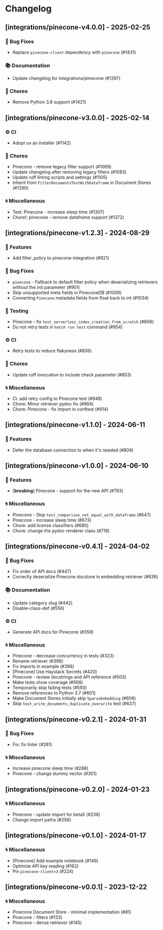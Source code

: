 # Changelog

## [integrations/pinecone-v4.0.0] - 2025-02-25

### 🐛 Bug Fixes

- Replace `pinecone-client` dependency with `pinecone` (#1431)

### 📚 Documentation

- Update changelog for integrations/pinecone (#1397)

### 🧹 Chores

- Remove Python 3.8 support (#1421)

## [integrations/pinecone-v3.0.0] - 2025-02-14

### ⚙️ CI

- Adopt uv as installer (#1142)

### 🧹 Chores

- Pinecone - remove legacy filter support (#1069)
- Update changelog after removing legacy filters (#1083)
- Update ruff linting scripts and settings (#1105)
- Inherit from `FilterDocumentsTestWithDataframe` in Document Stores (#1290)

### 🌀 Miscellaneous

- Test: Pinecone - increase sleep time (#1307)
- Chore!: pinecone - remove dataframe support (#1372)

## [integrations/pinecone-v1.2.3] - 2024-08-29

### 🚀 Features

- Add filter_policy to pinecone integration (#821)

### 🐛 Bug Fixes

- `pinecone` - Fallback to default filter policy when deserializing retrievers without the init parameter (#901)
- Skip unsupported meta fields in PineconeDB (#1009)
- Converting `Pinecone` metadata fields from float back to int (#1034)

### 🧪 Testing

- Pinecone - fix `test_serverless_index_creation_from_scratch` (#806)
- Do not retry tests in `hatch run test` command (#954)

### ⚙️ CI

- Retry tests to reduce flakyness (#836)

### 🧹 Chores

- Update ruff invocation to include check parameter (#853)

### 🌀 Miscellaneous

- Ci: add retry config to Pinecone test (#848)
- Chore: Minor retriever pydoc fix (#884)
- Chore: Pinecone - fix import in conftest (#914)

## [integrations/pinecone-v1.1.0] - 2024-06-11

### 🚀 Features

- Defer the database connection to when it's needed (#804)


## [integrations/pinecone-v1.0.0] - 2024-06-10

### 🚀 Features

- [**breaking**] Pinecone - support for the new API (#793)

### 🌀 Miscellaneous

- Pinecone - Skip `test_comparison_not_equal_with_dataframe` (#647)
- Pinecone - increase sleep time (#673)
- Chore: add license classifiers (#680)
- Chore: change the pydoc renderer class (#718)

## [integrations/pinecone-v0.4.1] - 2024-04-02

### 🐛 Bug Fixes

- Fix order of API docs (#447)
- Correctly deserialize Pinecone docstore in embedding retriever (#636)

### 📚 Documentation

- Update category slug (#442)
- Disable-class-def (#556)

### ⚙️ CI

- Generate API docs for Pinecone (#359)

### 🌀 Miscellaneous

- Pinecone - decrease concurrency in tests (#323)
- Rename retriever (#396)
- Fix imports in example (#398)
- [Pinecone] Use Haystack Secrets (#420)
- Pinecone - review docstrings and API reference (#503)
- Make tests show coverage (#566)
- Temporarily skip failing tests (#593)
- Remove references to Python 3.7 (#601)
- Make Document Stores initially skip `SparseEmbedding` (#606)
- Skip `test_write_documents_duplicate_overwrite` test (#637)

## [integrations/pinecone-v0.2.1] - 2024-01-31

### 🐛 Bug Fixes

- Fix: fix linter (#281)

### 🌀 Miscellaneous

- Increase pinecone sleep time (#288)
- Pinecone - change dummy vector (#301)

## [integrations/pinecone-v0.2.0] - 2024-01-23

### 🌀 Miscellaneous

- Pinecone - update import for beta5 (#236)
- Change import paths (#256)

## [integrations/pinecone-v0.1.0] - 2024-01-17

### 🌀 Miscellaneous

- [Pinecone] Add example notebook (#149)
- Optimize API key reading (#162)
- Pin `pinecone-client<3` (#224)

## [integrations/pinecone-v0.0.1] - 2023-12-22

### 🌀 Miscellaneous

- Pinecone Document Store - minimal implementation (#81)
- Pinecone - filters (#133)
- Pinecone - dense retriever (#145)

<!-- generated by git-cliff -->
